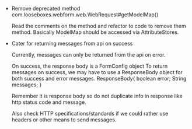 - Remove deprecated method com.looseboxes.webform.web.WebRequest#getModelMap()

  Read the comments on the method and refactor to code to remove them method.
  Basically ModelMap should be accessed via AttributeStores.

- Cater for returning messages from api on success

  Currently, messages can only be returned from the api on error.

  On success, the response body is a FormConfig object
  To return messages on success, we may have to use a ResponseBody object for both
  success and error messages.
  ResponseBody{
      boolean error;
      String messages;
  }

  Remember it is response body so do not duplicate info in response like 
  http status code and message.

  Also check HTTP specifications/standards if we could rather use headers or 
  other means to send messages.


